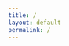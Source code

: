 ```yaml
---
title: /
layout: default
permalink: /
---
```

<style>
.center {
  display: block;
  margin-left: auto;
  margin-right: auto;
  width: 100%;
}
</style>
<script>
  if(/Android|webOS|iPhone|iPad|iPod|BlackBerry|IEMobile|Opera Mini/i.test(navigator.userAgent)){
  // MOBILE
document.write('<pre><div class="center">     ____________________________\n');
document.write('    !\_________________________/\!\n');
document.write('    !! #<div style="floar:left;color:red;display:inline-block;">0x5c4r3</div>               !!\!\n');
document.write('    !!                         !!  !\n');
document.write('    !!                         !!  !\n');
document.write('    !!                         !!  !\n');
document.write('    !!                         !!  !\n');
document.write('    !!                         !!  !\n');
document.write('    !!                         !!  !\n');
document.write('    !!                         !!  /\n');
document.write('    !!_________________________!! /\n');
document.write('    !/_________________________\!/\n');
document.write('       __\_________________/__/!_\n');
document.write('      !_______________________!/\n');
document.write('    ________________________\n');
document.write('   /oooo  oooo  oooo  oooo /!\n');
document.write('  /ooooooooooooooooooooooo/ /\n');
document.write(' /ooooooooooooooooooooooo/ /\n');
document.write('/C=_____________________/_/\n</div></pre></br>');
}else{
  // DESKTOP
  
  
document.write('<pre><div class="center">                                  .,,uod8B8bou,,.\n');
document.write('                       ..,uod8BBBBBBBBBBBBBBBBRPFT?l!i:.\n');
document.write('                  ,=m8BBBBBBBBBBBBBBBRPFT?!||||||||||||||\n');
document.write('                  !...:!TVBBBRPFT||||||||||!!^^"""   ||||\n');
document.write('                  !.......:!?|||||!!^^"""            ||||\n');
document.write('                  !.........||||                     ||||\n');
document.write('                  !.........||||  ##<div style="floar:left;color:red;display:inline-block;">0x5c4r3</div>          ||||\n');
document.write('                  !.........||||                     ||||\n');
document.write('                  !.........||||                     ||||\n');
document.write('                  `.........||||                    ,||||\n');
document.write('                   .;.......||||               _.-!!|||||\n');
document.write('            .,uodWBBBBb.....||||       _.-!!|||||||||!:"\n');
document.write('         !YBBBBBBBBBBBBBBb..!|||:..-!!|||||||!iof68BBBBBb....\n'); 
document.write('         !..YBBBBBBBBBBBBBBb!!||||||||!iof68BBBBBBRPFT?!::   `.\n');
document.write('         !....YBBBBBBBBBBBBBBbaaitf68BBBBBBRPFT?!:::::::::     `.\n');
document.write('         !........YBBBBBBB8BBBRPFT?!::::::::::^^^...::::;        iBBbo.\n');
document.write('          `..........:::::::::::::::::::::::;iof688888888888b.    `YBBBP^\n');
document.write('             `........:::::::::;iof68888888888888888888888888888b.\n');
document.write('                   `..::!8888888888888888888888888888888899fT|!^""   \n');
document.write('                        `!98888888888888888888899fT|!^""\n');
document.write('                            `!98888888899fT|!^""\n');
document.write('                               `!^888""\n</div></pre></br>');
  
document.write('<pre><div class="center">  ██████  ▄████▄   ▄▄▄       ██▀███  ▓█████  ▄████▄   ██▀███   ▒█████   █     █\n');
document.write('▒██    ▒ ▒██▀ ▀█  ▒████▄    ▓██   ██▒▓█   ▀ ▒██▀ ▀█  ▓██ ▒ ██▒▒██▒  ██▒▓█░ █ ░█\n');
document.write('░ ▓██▄   ▒▓█    ▄ ▒██  ▀█▄  ▓██ ░▄█ ▒▒███   ▒▓█    ▄ ▓██ ░▄█ ▒▒██░  ██▒▒█░ █ ░█\n');
document.write('  ▒   ██▒▒▓▓▄ ▄██▒░██▄▄▄▄██ ▒██▀▀█▄  ▒▓█  ▄ ▒▓▓▄ ▄██▒▒██▀▀█▄  ▒██   ██░░█░ █ ░█\n');
document.write('▒██████▒▒▒ ▓███▀ ░ ▓█   ▓██▒░██▓ ▒██▒░▒████▒▒ ▓███▀ ░░██▓ ▒██▒░ ████▓▒░░░██▒██▓\n');
document.write('▒ ▒▓▒ ▒ ░░ ░▒ ▒  ░ ▒▒   ▓▒█░░ ▒▓ ░▒▓░░░ ▒░ ░░ ░▒ ▒  ░░ ▒▓ ░▒▓░░ ▒░▒░▒░ ░ ▓░▒ ▒ \n');
document.write('░ ░▒  ░ ░  ░  ▒     ▒   ▒▒ ░  ░▒ ░ ▒░ ░ ░  ░  ░  ▒     ░▒ ░ ▒░  ░ ▒ ▒░   ▒ ░ ░ \n');
document.write('░  ░  ░  ░          ░   ▒     ░░   ░    ░   ░          ░░   ░ ░ ░ ░ ▒    ░   ░ \n');
document.write('      ░  ░ ░            ░  ░   ░        ░  ░░ ░         ░         ░ ░      ░   \n');
document.write('         ░                                  ░                                  \n</div></pre>');
}
</script>

